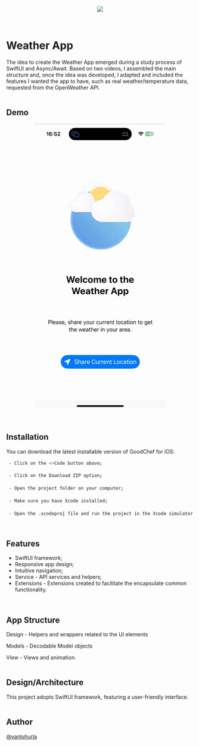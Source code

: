 

<p align="center" width="100%">
    <img src="https://i.postimg.cc/SK2TfRzr/4.png">
</p>
<br>

# Weather App

The idea to create the Weather App emerged during a study process of SwiftUI and Async/Await. Based on two videos, I assembled the main structure and, once the idea was developed, I adapted and included the features I wanted the app to have, such as real weather/temperature data, requested from the OpenWeather API.
<br><br>  

## Demo

<p align="center" width="100%">
    <img src="https://github.com/vanluhurla/WeatherApp/blob/main/weatherApp.gif">
</p>
<br>

## Installation

You can download the latest installable version of GoodChef for iOS:

```bash
 - Click on the <>Code button above; 

 - Click on the Download ZIP option;

 - Open the project folder on your computer;

 - Make sure you have Xcode installed; 

 - Open the .xcodeproj file and run the project in the Xcode simulator.
```
<br>

## Features

- SwiftUI framework;
- Responsive app design;
- Intuitive navigation;
- Service - API services and helpers;
- Extensions - Extensions created to facilitate the encapsulate common functionality.
<br>

## App Structure

Design - Helpers and wrappers related to the UI elements

Models - Decodable Model objects

View - Views and animation.
<br><br>

## Design/Architecture

This project adopts SwiftUI framework, featuring a user-friendly interface.
<br><br>

## Author

[@vanluhurla](https://www.github.com/vanluhurla)
